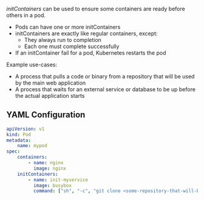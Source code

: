 _initContainers_ can be used to ensure some containers are ready before others in a pod.

-   Pods can have one or more initContainers
-   initContainers are exactly like regular containers, except:
    -   They always run to completion
    -   Each one must complete successfully
-   If an initContainer fail for a pod, Kubernetes restarts the pod

Example use-cases:

-   A process that pulls a code or binary from a repository that will be used by the main web application
-   A process that waits for an external service or database to be up before the actual application starts

## YAML Configuration

```yaml
apiVersion: v1
kind: Pod
metadata:
    name: mypod
spec:
    containers:
        - name: nginx
          image: nginx
    initContainers:
        - name: init-myservice
          image: busybox
          command: ["sh", "-c", "git clone <some-repository-that-will-be-used-by-application> ;"]
```
